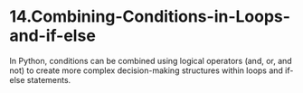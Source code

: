 # 14.Combining-Conditions-in-Loops-and-if-else
In Python, conditions can be combined using logical operators (and, or, and not) to create more complex decision-making structures within loops and if-else statements.
